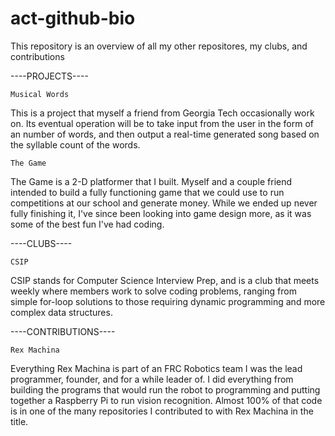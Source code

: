 # act-github-bio
This repository is an overview of all my other repositores, my clubs, and contributions

----PROJECTS----

	Musical Words
This is a project that myself a friend from Georgia Tech occasionally work on. Its eventual operation will be to take input from the user in the form of an number of words, and then output a real-time generated song based on the syllable count of the words.

	The Game
The Game is a 2-D platformer that I built. Myself and a couple friend intended to build a fully functioning game that we could use to run competitions at our school and generate money. While we ended up never fully finishing it, I've since been looking into game design more, as it was some of the best fun I've had coding.

----CLUBS----

	CSIP
CSIP stands for Computer Science Interview Prep, and is a club that meets weekly where members work to solve coding problems, ranging from simple for-loop solutions to those requiring dynamic programming and more complex data structures.

----CONTRIBUTIONS----

	Rex Machina
Everything Rex Machina is part of an FRC Robotics team I was the lead programmer, founder, and for a while leader of. I did everything from building the programs that would run the robot to programming and putting together a Raspberry Pi to run vision recognition. Almost 100% of that code is in one of the many repositories I contributed to with Rex Machina in the title.

